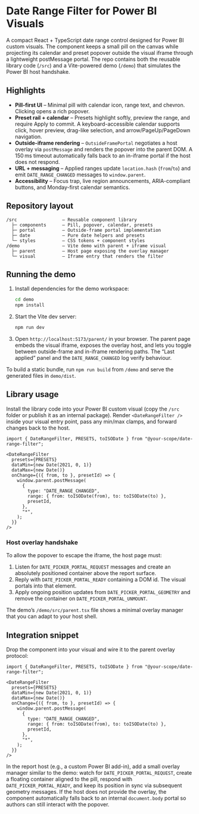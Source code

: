 # Date Range Filter for Power BI Visuals

A compact React + TypeScript date range control designed for Power BI custom visuals. The component keeps a small pill on the
canvas while projecting its calendar and preset popover outside the visual iframe through a lightweight postMessage portal. The
repo contains both the reusable library code (`/src`) and a Vite-powered demo (`/demo`) that simulates the Power BI host
handshake.

## Highlights

- **Pill-first UI** – Minimal pill with calendar icon, range text, and chevron. Clicking opens a rich popover.
- **Preset rail + calendar** – Presets highlight softly, preview the range, and require Apply to commit. A keyboard-accessible
  calendar supports click, hover preview, drag-like selection, and arrow/PageUp/PageDown navigation.
- **Outside-iframe rendering** – `OutsideFramePortal` negotiates a host overlay via `postMessage` and renders the popover into the
  parent DOM. A 150 ms timeout automatically falls back to an in-iframe portal if the host does not respond.
- **URL + messaging** – Applied ranges update `location.hash` (`from`/`to`) and emit `DATE_RANGE_CHANGED` messages to
  `window.parent`.
- **Accessibility** – Focus trap, live region announcements, ARIA-compliant buttons, and Monday-first calendar semantics.

## Repository layout

```
/src                 – Reusable component library
  ├─ components      – Pill, popover, calendar, presets
  ├─ portal          – Outside-frame portal implementation
  ├─ date            – Pure date helpers and presets
  └─ styles          – CSS tokens + component styles
/demo                – Vite demo with parent + iframe visual
  ├─ parent          – Host page exposing the overlay manager
  └─ visual          – Iframe entry that renders the filter
```

## Running the demo

1. Install dependencies for the demo workspace:
   ```bash
   cd demo
   npm install
   ```
2. Start the Vite dev server:
   ```bash
   npm run dev
   ```
3. Open `http://localhost:5173/parent/` in your browser. The parent page embeds the visual iframe, exposes the overlay host, and
   lets you toggle between outside-frame and in-iframe rendering paths. The “Last applied” panel and the `DATE_RANGE_CHANGED`
   log verify behaviour.

To build a static bundle, run `npm run build` from `/demo` and serve the generated files in `demo/dist`.

## Library usage

Install the library code into your Power BI custom visual (copy the `/src` folder or publish it as an internal package). Render
`<DateRangeFilter />` inside your visual entry point, pass any min/max clamps, and forward changes back to the host.

```tsx
import { DateRangeFilter, PRESETS, toISODate } from "@your-scope/date-range-filter";

<DateRangeFilter
  presets={PRESETS}
  dataMin={new Date(2021, 0, 1)}
  dataMax={new Date()}
  onChange={({ from, to }, presetId) => {
    window.parent.postMessage(
      {
        type: "DATE_RANGE_CHANGED",
        range: { from: toISODate(from), to: toISODate(to) },
        presetId,
      },
      "*",
    );
  }}
/>
```

### Host overlay handshake

To allow the popover to escape the iframe, the host page must:

1. Listen for `DATE_PICKER_PORTAL_REQUEST` messages and create an absolutely positioned container above the report surface.
2. Reply with `DATE_PICKER_PORTAL_READY` containing a DOM id. The visual portals into that element.
3. Apply ongoing position updates from `DATE_PICKER_PORTAL_GEOMETRY` and remove the container on
   `DATE_PICKER_PORTAL_UNMOUNT`.

The demo’s `/demo/src/parent.tsx` file shows a minimal overlay manager that you can adapt to your host shell.

## Integration snippet

Drop the component into your visual and wire it to the parent overlay protocol:

```tsx
import { DateRangeFilter, PRESETS, toISODate } from "@your-scope/date-range-filter";

<DateRangeFilter
  presets={PRESETS}
  dataMin={new Date(2021, 0, 1)}
  dataMax={new Date()}
  onChange={({ from, to }, presetId) => {
    window.parent.postMessage(
      {
        type: "DATE_RANGE_CHANGED",
        range: { from: toISODate(from), to: toISODate(to) },
        presetId,
      },
      "*",
    );
  }}
/>
```

In the report host (e.g., a custom Power BI add-in), add a small overlay manager similar to the demo: watch for
`DATE_PICKER_PORTAL_REQUEST`, create a floating container aligned to the pill, respond with `DATE_PICKER_PORTAL_READY`, and keep
its position in sync via subsequent geometry messages. If the host does not provide the overlay, the component automatically
falls back to an internal `document.body` portal so authors can still interact with the popover.
